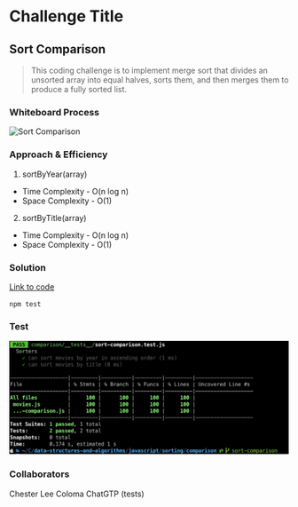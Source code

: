 # Challenge Title
## Sort Comparison
> This coding challenge is to implement merge sort that divides an unsorted array into equal halves, sorts them, and then merges them to produce a fully sorted list.

### Whiteboard Process
![Sort Comparison](../../images/sort-comparison.png)

### Approach & Efficiency
<!-- What approach did you take? Why? What is the Big O space/time for this approach? -->

1. sortByYear(array)
  * Time Complexity - O(n log n)
  * Space Complexity - O(1)

2. sortByTitle(array)
  * Time Complexity - O(n log n)
  * Space Complexity - O(1)

### Solution
<!-- Show how to run your code, and examples of it in action -->
[Link to code](https://github.com/cleecoloma/data-structures-and-algorithms/tree/main/javascript/sorting/comparison)

```text
npm test
```

### Test
![Sort Comparison](../../images/sort-comparison-test.png)

### Collaborators
Chester Lee Coloma
ChatGTP (tests)
